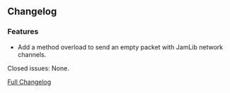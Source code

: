 ## Changelog

### Features

- Add a method overload to send an empty packet with JamLib network channels.

Closed issues: None.

[Full Changelog](https://github.com/JamCoreModding/JamLib/compare/0.3.0...0.3.1)
